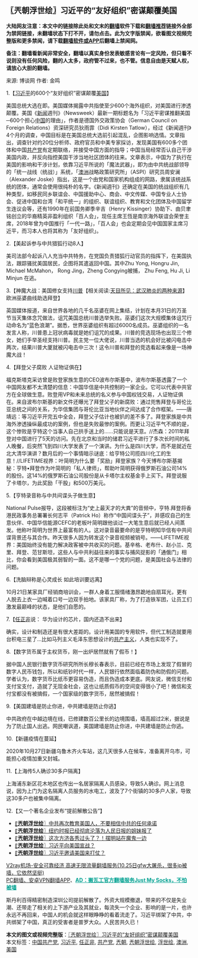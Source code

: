  <h2>〖兲朝浮世绘〗习近平的“友好组织”密谋颠覆美国</h2> <p class="notice"><b>大陆网友注意：本文中的链接除此处和文末的<a href="https://github.com/bannedbook/fanqiang" >翻墙</a>软件下载和<a href="https://github.com/killgcd/justmysocks/blob/master/README.md">翻墙推荐</a>链接外全部为禁网链接，未翻墙状态下打不开，请勿点击。此为文字版禁闻，欲看图文视频完整版和更多禁闻，请下载<a href="https://github.com/bannedbook/fanqiang">翻墙软件或APP</a>后翻墙上禁闻网。</p><p>备注：翻墙看新闻非常安全，翻墙以真实身份发表敏感言论有一定风险，但只看不说则没有任何风险，翻的人太多，政府管不过来，也不管。信息自由是天赋人权，请放心大胆的翻墙。</b></p>  <div class="entry"> <p>来源:&nbsp;博谈网                            作者:&nbsp;金鸣                           </p> <p>1.【<a href="https://www.bannedbook.org/bnews/tag/%e4%b9%a0%e8%bf%91%e5%b9%b3/" class="st_tag internal_tag" rel="tag" title="标签 习近平 下的日志">习近平</a>的600个“友好组织”密谋颠覆<a href="https://www.bannedbook.org/bnews/tag/%e7%be%8e%e5%9b%bd/" class="st_tag internal_tag" rel="tag" title="标签 美国 下的日志">美国</a>】</p> <p></p> <p>美国总统大选在即。美国媒体揭露中共指使至少600个海外组织，对美国进行渗透颠覆。美国《<span class='wp_keywordlink_affiliate'><a href="https://www.bannedbook.org/" title="新闻">新闻</a></span>週刊》（Newsweek）最新一期标题名为「习近平密谋推翻美国─600个担心<span class='wp_keywordlink_affiliate'><a href="https://www.bannedbook.org/" title="中国" target="_blank">中国</a></span>的理由」，作者是德国外交政策协会（German Council on Foreign Relations）资深研究员狄雨霏（Didi Kirsten Tatlow），经过《新闻週刊》4个月的调查，中国目标是在美国总统大选前引起混乱，企图影响选情。文章指出，调查针对约20位分析师、政府官员和中美专家採访，发现美国有600多个团体和中国<a href="https://www.bannedbook.org/bnews/tag/%e5%85%b1%e4%ba%a7%e5%85%9a/" class="st_tag internal_tag" rel="tag" title="标签 共产党 下的日志">共产党</a>有定期联络，并接受中国方面的指导；中国当局经常否认自己干涉美国内政，并反向指控美国干涉当地社区团体的往来。文章表示，中国为了执行在美国的影响和干涉计划，依靠习近平所说的「魔法武器」，即为由中共统战部领导的「统一战线（统战）」系统，「<a href="https://www.bannedbook.org/bnews/tag/%e6%be%b3%e6%b4%b2/" class="st_tag internal_tag" rel="tag" title="标签 澳洲 下的日志">澳洲</a>战略政策研究所」（ASPI）研究员周安澜（Alexander Joske）指出，这是一个由党和国家机构组成的网路，隶属该统战系统的团体，通常会使用很纯朴的名字。《新闻週刊》还确定在美国的统战组织有几种类型，如移民同乡联谊会、中国援助中心、商会、中文传媒、中国专业人士协会、促进中国和台湾「和平统一」的组织、联谊组织、教育和文化团体及中国留学生连议会等，还有1990年在前国务卿季辛吉（Henry Kissinger）协助下、由贝聿铭创立的华裔精英非盈利组织「百人会」，现任主席王恆是南京海外联谊会荣誉主席，2018年曾为中国推行「一代一路」，「百人会」也会定期会见中国国家主席习近平，而习本人也将其称为「友好组织」。</p> <p>2.【美起诉参与中共猎狐行动8人】</p> <p></p> <p>美司法部今起诉八人充当中共特务，在党国负责猎狐行动官员的指挥下，在美国执法，跟踪骚扰美国居民，企图将其遣返回中国。其中Zhu Yong, Hongru Jin, Michael McMahon， Rong Jing，Zheng Congying被捕， Zhu Feng, Hu Ji, Li Minjun 在逃。</p> <p>3.【神魔大战：美国修女支持<span class='wp_keywordlink'><a href="https://www.bannedbook.org/bnews/comments/20200816/1381118.html" title="天目所见：川普将再赢总统大选 共和党掌参众两院" target="_blank">川普</a></span>【相关阅读:<a href='https://www.bannedbook.org/bnews/comments/20200816/1381123.html' target='_blank'>天目所见：武汉肺炎的两种来源</a>】 欧洲巫婆曲线助选拜登】</p> <p></p>  <p>英国媒体报道，来自世界各地的几千名巫婆在网上集结，计划在本月31日的万圣节当天集体念咒做法，诅咒美国总统川普选举失败。巫婆们这次大规模集体诅咒行动命名为“蓝色浪潮”。据悉，世界巫婆组织有超过6000名成员。巫婆组织的一名发言人称，川普患上冠状病毒就是她们诅咒的成果。川普的竞选现场也出现三个修女，她们手举圣经支持川普。民主党一位大佬说，川普当选的机会好比被闪电击中两次，结果川普大厦就被闪电击中三次！这令川普和拜登的竞选看起来像是一场神魔大战！</p> <p>4.【拜登父子腐败 人证物证俱在】</p> <p></p> <p>福克斯塔克采访曾是败登家族生意的CEO波布尔斯基中，波布尔斯基透露了一个中国网友都不太清楚的信息：中国华信是中共控制的一家企业。它可以代表中共官方在全球做生意。败登用VP和未来总统的名义参与中国权钱交易，人证物证俱在。来自波布尔斯基的新文件还曝光了拜登父子的新腐败：通过兜售拜登与哥伦比亚总统之间的关系，为华信集团与哥伦比亚当地伙伴之间达成了合作框架。——唐靖远：等习近平开完五中全会，拜登父子估计也被扒的差不多了。拜登家族是中共海外渗透操纵最成功的案例，但也是失败最惨的案例。而更让习近平气不顺的是，这个惨败是亨特这个当事人自己拱手送上的……只能说是天意。//杰森：2011年拜登对中国进行了5天的访问。先在北京和当时的储君习近平进行了多次长时间的私人晚餐，后突然飞到四川大学发表了一个演讲。为什么是四川大学，而不是就近在北大清华演讲？数月后的一个事情暗示谜底：给亨特公司揽四川化工的生意！//LIFETIME视界：叶简明为什么要「奖励」拜登家族？今天博布尔斯基揭秘：亨特•拜登作为叶简明的「私人律师」，帮助叶简明获得俄罗斯石油公司14%的股份。这14%的俄罗斯石油公司股份是从卡塔尔主权基金手上买下。拜登说服了卡塔尔，为此奖励「干股」和500万美元。</p> <p>5.【亨特录音称与中共间谍头子做生意】</p> <p></p> <p>National Pulse报导，这段被标注为“史上最天才的大粪”的音频中，亨特.拜登将香港民政事务总署署长何志平（Patrick Ho）称作“中国间谍头子”，并感叹自己的生意伙伴、中国华信能源CEFC的老板叶简明跟他谈过一大笔生意后就已经人间蒸发。他称叶简明为世界上最富有的人。这对录音最要命的是亨特明知华信有中共间谍背景还与其合作。昨天很多人因为转发这个录音视频被销号。——LIFETIME视界：美国始终没有能力解决政客被中共收买的问题。基辛格、老布什、赵小兰、克里、拜登、范甘斯坦，这些人与中共利益往来的事实与捕风捉影的「通俄门」相比，你会看到美国极其弱智的一面。这不是哪一个党的问题，是美国社会与法律的问题。</p> <p>6.【洗脑辩称是心灵成长 如此培训要远离】</p> <p></p>  <p>10月21日某家具厂经销商培训会，一群人身着工服情绪激昂跪地自扇耳光，更有人脱去上衣一边喊着口号一边双手拍地。该家具厂称，为了打造铁军团，让员工们激发最巅峰的状态，是他们自愿的。</p> <p>7.【<a href="https://www.bannedbook.org/bnews/tag/%E4%BB%BB%E6%AD%A3%E9%9D%9E/" class="st_tag internal_tag" rel="tag" title="标签 任正非 下的日志">任正非</a>说： 华为设计的芯片，国内还造不出来】</p> <p></p> <p>确实，设计和制造还是有很大差距的。设计用美国的专用软件，但代工制造就要用台积电三星了…比如马列主义毛泽东思想设计的<span class='wp_keywordlink'><a href="https://www.bannedbook.org/forum2/topic6177.html" title="《共产主义的终极目的》" target="_blank">共产主义</a></span>，人类也实现不了。</p> <p>8.【数字货币属于主权货币，刚一出炉居然就有了假币！】</p> <p></p> <p>据中国人民银行数字货币研究所所长穆长春表示，目前已经在市场上发现了假冒的数字人民币钱包，所以和纸钞时代一样，人民银行依然面临着防伪和防假的问题。学者认为，数字货币比纸币更容易伪造，而且伪造成本更底。网友说，微信支付和支付宝支付，造就了无现金社会，这也让纸质假币的空间变得很小了吧！微信和支付宝都没有被搞假，一个国家级的数字货币，居然被搞假！</p> <p>9.【美国建墙是防止你进，中共建墙是防止你逃】</p> <p></p>  <p>中共政府在中越边境在线，已修建数百公里长的边境围墙，墙高超过2米，据说是为了防止国人出逃。网民嘲讽道，美国建墙是防止你进，中共建墙是防止你逃。</p> <p>10.【新疆疫情在蔓延】</p> <p></p> <p>2020年10月27日新疆乌鲁木齐火车站，这几天很多人在候车，准备离开乌市，可能担心疫情加重又封城。</p> <p>11.【上海传5人确诊30多户隔离】</p> <p></p> <p>上海浦东新区花木地区也传出一名居家隔离人员感染，导致5人确诊。网上消息说，因为上门为这名隔离人员服务的水电工，波及了7个街镇的30多户人家，导致这30多户也被集中隔离。</p> <p>12.【又一个著名企业发布“提前解散公告”】</p> <p></p>  <ul class='op-related-articles' title='相关阅读'> <li><a href='https://www.bannedbook.org/bnews/ssgc/20201028/1421437.html' target='_blank'>〖<b>兲朝浮世绘</b>〗中共再次教育美国人，不要相信中共的任何承诺</a></li> <li><a href='https://www.bannedbook.org/bnews/ssgc/20201027/1420784.html' target='_blank'>〖<b>兲朝浮世绘</b>〗纽约时报已经彻底沦落为人民日报的姐妹报了</a></li> <li><a href='https://www.bannedbook.org/bnews/ssgc/20201026/1420247.html' target='_blank'>〖<b>兲朝浮世绘</b>〗这次方济各秀过头了？！摆明站在魔鬼一边</a></li> <li><a href='https://www.bannedbook.org/bnews/ssgc/20201024/1419474.html' target='_blank'>〖<b>兲朝浮世绘</b>〗习近平向美国宣战？</a></li> <li><a href='https://www.bannedbook.org/bnews/ssgc/20201024/1419260.html' target='_blank'>〖<b>兲朝浮世绘</b>〗习近平邀请美国来打仗？</a></li> </ul> <p class="texttj"> <a href="https://www.bannedbook.org/forum23/topic22702.html" target="_blank">V2ray机场-安全可靠经济 高速无限流量翻墙服务(10.25日gfw大屠杀，很多ip被墙，它依然坚挺)</a><br/> <a href="https://github.com/bannedbook/fanqiang/wiki/%E7%A6%81%E9%97%BB%E7%BD%91%E5%AE%89%E5%8D%93%E7%BF%BB%E5%A2%99%E6%96%B0%E9%97%BBAPP" target="_blank">PC翻墙、安卓VPN翻墙APP</a>、<span onclick="window.open('https://github.com/killgcd/justmysocks/blob/master/README.md')" style="font-weight:bold;color:#00A191;cursor:pointer;text-decoration:underline;outline:none">AD：搬瓦工官方翻墙服务Just My Socks，不怕被墙</span></p><p>斯丹利百得精密制造深圳公司提前解散了。外资大规模撤退，带来的不仅是失业潮、还带走了相关的上下游产业及其就业，每流失一个企业、影响的是一片，也许永远不再回来，中国人的机会就这样眼睁睁的看着流走了。习近平绑架了中共，中共绑架了中国，真正的受害者是普罗大众。人民苦共久已！</p><a name='sharetosocial'></a>       <div><b>本文的图文或视频完整版</b>：<a href='https://www.bannedbook.org/bnews/ssgc/20201029/1421952.html'>〖兲朝浮世绘〗习近平的“友好组织”密谋颠覆美国</a></div>  </div><!--END ENTRY--> <div class="postfooter"> <div>本文标签：<a href="https://www.bannedbook.org/bnews/tag/%e4%b8%ad%e5%9b%bd%e5%85%b1%e4%ba%a7%e5%85%9a/" rel="tag">中国共产党</a>, <a href="https://www.bannedbook.org/bnews/tag/%e4%b9%a0%e8%bf%91%e5%b9%b3/" rel="tag">习近平</a>, <a href="https://www.bannedbook.org/bnews/tag/%E4%BB%BB%E6%AD%A3%E9%9D%9E/" rel="tag">任正非</a>, <a href="https://www.bannedbook.org/bnews/tag/%e5%85%b1%e4%ba%a7%e5%85%9a/" rel="tag">共产党</a>, <a href="https://www.bannedbook.org/bnews/tag/%e5%85%b2%e6%9c%9d/" rel="tag">兲朝</a>, <a href="https://www.bannedbook.org/bnews/tag/%e5%85%b2%e6%9c%9d%e6%b5%ae%e4%b8%96%e7%bb%98/" rel="tag">兲朝浮世绘</a>, <a href="https://www.bannedbook.org/bnews/tag/%E6%B5%AE%E4%B8%96%E7%BB%98/" rel="tag">浮世绘</a>, <a href="https://www.bannedbook.org/bnews/tag/%e6%be%b3%e6%b4%b2/" rel="tag">澳洲</a>, <a href="https://www.bannedbook.org/bnews/tag/%e7%be%8e%e5%9b%bd/" rel="tag">美国</a></div>  </div><!--END POSTFOOTER--> 